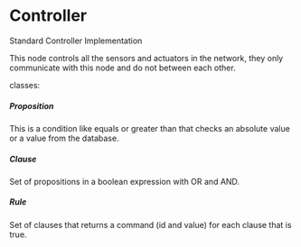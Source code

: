 # Controller
Standard Controller Implementation

This node controls all the sensors and actuators in the network, they only communicate with this node and do not between each other.

classes:
##### Proposition
This is a condition like equals or greater than that checks an absolute value or a value from the database.
##### Clause
Set of propositions in a boolean expression with OR and AND.
##### Rule
Set of clauses that returns a command (id and value) for each clause that is true.
